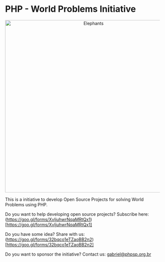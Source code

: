 # PHP - World Problems Initiative

<p align="center"><img src="https://cloud.githubusercontent.com/assets/2197005/24422462/00569efc-13d0-11e7-8e4a-4531979f0498.jpg" width="560" alt="Elephants" /></p>

This is a initiative to develop Open Source Projects for solving World Problems using PHP.


Do you want to help developing open source projects? Subscribe here: (https://goo.gl/forms/XvIjuhwrNqaMRtQx1)[https://goo.gl/forms/XvIjuhwrNqaMRtQx1]


Do you have some idea? Share with us: (https://goo.gl/forms/32bqco1eTZaoBB2n2)[https://goo.gl/forms/32bqco1eTZaoBB2n2]


Do you want to sponsor the initiative? Contact us: gabriel@phpsp.org.br
